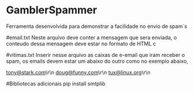 # GamblerSpammer
Ferramenta desenvolvida para demonstrar a facilidade no envio de spam`s

#email.txt
Neste arquivo deve conter a mensagem que sera enviada, o conteudo dessa mensagem deve estar no formato de HTML c

#vitimas.txt
Inserir nesse arquivo as caixas de e-email que iram receber o spam, os emails devem estar um abaixo do outro como no exemplo abaixo,

tony@stark.com\r\n
doug@funny.com\r\n
tux@linux.org\r\n

#Bibliotecas adicionais
pip install smtplib
